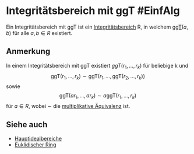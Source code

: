 # Integritätsbereich mit ggT #EinfAlg 
Ein Integritätsbereich mit ggT ist ein [Integritätsbereich](Einf.%20Alg/Definition/Integrit%C3%A4tsbereich.md) R, in welchem [ggT](Einf.%20Alg/Definition/gr%C3%B6%C3%9Fter%20gemeinsamer%20Teiler%20(ggT).md)$(a,b)$ für alle $a,b\in R$ existiert.
## Anmerkung
In einem Integritätsbereich mit ggT existiert $ggT(r_1,\dots,r_k)$ für beliebige k und $$\text{ggT}(r_1,\dots,r_k)\sim\text{ggT}(r_1,\dots,\text{ggT}(r_2,\dots,r_k))$$ sowie $$\text{ggT}(ar_1,\dots,ar_k)\sim a\text{ggT}(r_1,\dots,r_k)$$
für $a\in R$, wobei $\sim$ die [multiplikative Äquivalenz](Einf.%20Alg/Definition/multiplikativ%20%C3%A4quivalent.md) ist.
## Siehe auch
- [Hauptidealbereiche](Einf.%20Alg/Definition/Hauptidealbereiche.md)
- [Euklidischer Ring](Einf.%20Alg/Definition/Euklidischer%20Ring.md)